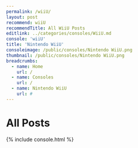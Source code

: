 ```yaml
---
permalink: /wiiU/
layout: post
recommend: wiiU
recommendTitle: All WiiU Posts
editlink: ../categories/consoles/WiiU.md
console: 'wiiU'
title: 'Nintendo WiiU'
consoleimage: /public/consoles/Nintendo WiiU.png
thumbnail: /public/consoles/Nintendo WiiU.png
breadcrumbs:
  - name: Home
    url: /
  - name: Consoles
    url: /
  - name: Nintendo WiiU
    url: #
---
```


# All Posts
<div>

{% include console.html %}
</div>
